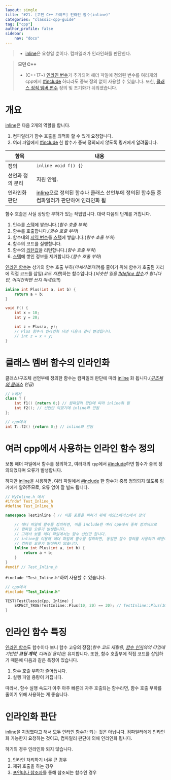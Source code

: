```yaml
---
layout: single
title: "#21. [고전 C++ 가이드] 인라인 함수(inline)"
categories: "classic-cpp-guide"
tag: ["cpp"]
author_profile: false
sidebar: 
    nav: "docs"
---
```


> * [inline](https://tango1202.github.io/classic-cpp-guide/classic-cpp-guide-inline/)은 요청일 뿐이다. 컴파일러가 인라인화를 판단한다.

> **모던 C++**
> * (C++17~) [인라인 변수](https://tango1202.github.io/mordern-cpp/mordern-cpp-inline-variable/)가 추가되어 헤더 파일에 정의된 변수를 여러개의 cpp에서 [#include](https://tango1202.github.io/classic-cpp-guide/classic-cpp-guide-preprocessor/#include) 하더라도 중복 정의 없이 사용할 수 있습니다. 또한, [클래스 정적 멤버 변수](https://tango1202.github.io/classic-cpp-guide/classic-cpp-guide-static-extern-lifetime/#%EC%A0%95%EC%A0%81-%EB%A9%A4%EB%B2%84-%EB%B3%80%EC%88%98) 정의 및 초기화가 쉬워졌습니다.

# 개요

[inline](https://tango1202.github.io/classic-cpp-guide/classic-cpp-guide-inline/)은 다음 2개의 역할을 합니다.

1. 컴파일러가 함수 호출을 최적화 할 수 있게 요청합니다.
2. 여러 파일에서 [#include](https://tango1202.github.io/classic-cpp-guide/classic-cpp-guide-preprocessor/#include) 한 함수가 중복 정의되지 않도록 링커에게 알려줍니다. 

|항목|내용|
|--|--|
|정의|`inline void f() {}`|
|선언과 정의 분리|지원 안됨.|
|인라인화 판단|[inline](https://tango1202.github.io/classic-cpp-guide/classic-cpp-guide-inline/)으로 정의된 함수나 클래스 선언부에 정의된 함수들 중 컴파일러가 판단하여 인라인화 됨|

함수 호출은 사실 상당한 부하가 있는 작업입니다. 대략 다음의 단계를 거칩니다.

1. 인수를 [스택](https://tango1202.github.io/classic-cpp-guide/classic-cpp-guide-memory-segment/#%EC%8A%A4%ED%83%9D)에 쌓습니다.(*함수 호출 부하*)
2. 함수를 호출합니다.(*함수 호출 부하*)
3. 함수내의 [지역 변수](https://tango1202.github.io/classic-cpp-guide/classic-cpp-guide-static-extern-lifetime/#%EC%A7%80%EC%97%AD-%EB%B3%80%EC%88%98)를 [스택](https://tango1202.github.io/classic-cpp-guide/classic-cpp-guide-memory-segment/#%EC%8A%A4%ED%83%9D)에 쌓습니다.(*함수 호출 부하*)
4. 함수의 코드를 실행합니다.
5. 함수의 [리턴값](https://tango1202.github.io/classic-cpp-guide/classic-cpp-guide-function/#%EB%A6%AC%ED%84%B4%EA%B0%92)을 리턴합니다.(*함수 호출 부하*)
6. [스택](https://tango1202.github.io/classic-cpp-guide/classic-cpp-guide-memory-segment/#%EC%8A%A4%ED%83%9D)에 쌓인 정보를 제거합니다.(*함수 호출 부하*)

[인라인 함수](https://tango1202.github.io/classic-cpp-guide/classic-cpp-guide-inline/)는 상기의 함수 호출 부하(*미세하겠지만*)를 줄이기 위해 함수가 호출된 자리에 직접 코드를 삽입(*코드 치환*)하는 함수입니다.(*비슷한 일을 [#define 함수](https://tango1202.github.io/classic-cpp-guide/classic-cpp-guide-preprocessor/#define-%ED%95%A8%EC%88%98)가 합니다만, 어지간하면 쓰지 마세요!!!*)

```cpp
inline int Plus(int a, int b) {
    return a + b;
}

void f() {
    int x = 10;
    int y = 20;

    int z = Plus(x, y);
    // Plus 함수가 인라인화 되면 다음과 같이 변경됩니다.
    // int z = x + y;
}
```

# 클래스 멤버 함수의 인라인화

클래스/구조체 선언부에 정의한 함수는 컴파일러 판단에 따라 [inline](https://tango1202.github.io/classic-cpp-guide/classic-cpp-guide-inline/) 화 됩니다.(*[구조체와 클래스](https://tango1202.github.io/classic-cpp-guide/classic-cpp-guide-struct-class-union/#%EA%B5%AC%EC%A1%B0%EC%B2%B4%EC%99%80-%ED%81%B4%EB%9E%98%EC%8A%A4) 언급*)

```cpp
// h에서
class T {
    int f1() {return 0;} // 컴파일러 판단에 따라 inline화 됨
    int f2(); // 선언만 되었기에 inline화 안됨
};

// cpp에서
int T::f2() {return 0;} // inline화 안됨
```

# 여러 cpp에서 사용하는 인라인 함수 정의

보통 헤더 파일에서 함수를 정의하고, 여러개의 `cpp`에서 [#include](https://tango1202.github.io/classic-cpp-guide/classic-cpp-guide-preprocessor/#include)하면 함수가 중복 정의되었다며 오류가 발생합니다.

하지만 [inline](https://tango1202.github.io/classic-cpp-guide/classic-cpp-guide-inline/)을 사용하면, 여러 파일에서 [#include](https://tango1202.github.io/classic-cpp-guide/classic-cpp-guide-preprocessor/#include) 한 함수가 중복 정의되지 않도록 링커에게 알려주므로, 오류 없이 잘 빌드 됩니다.

```cpp
// MyInline.h 에서
#ifndef Test_Inline_h 
#define Test_Inline_h

namespace TestInline { // 이름 충돌을 피하기 위해 네임스페이스에서 정의

    // 헤더 파일에 함수를 정의하면, 이를 include한 여러 cpp에서 중복 정의되므로 
    // 컴파일 오류가 발생합니다. 
    // 그래서 보통 헤더 파일에서는 함수 선언만 합니다.
    // inline을 이용해 헤더 파일에 함수를 정의하면, 동일한 함수 정의를 사용하기 때문에
    // 컴파일 오류가 발생하지 않습니다.
    inline int Plus(int a, int b) {
        return a + b;
    }
}
#endif // Test_Inline_h
```

`#include "Test_Inline.h"`하여 사용할 수 있습니다.

```cpp
// cpp에서
#include "Test_Inline.h"

TEST(TestClassicCpp, Inline) {
    EXPECT_TRUE(TestInline::Plus(10, 20) == 30); // TestInline::Plus(10, 20)은 10 + 20 으로 인라인화 됨
}
```

# 인라인 함수 특징

[인라인 함수](https://tango1202.github.io/classic-cpp-guide/classic-cpp-guide-inline/)도 함수이다 보니 함수 고유의 장점(*함수 코드 재활용, [함수 인자](https://tango1202.github.io/classic-cpp-guide/classic-cpp-guide-function/#%EC%9D%B8%EC%9E%90%EB%A7%A4%EA%B0%9C%EB%B3%80%EC%88%98-parameter)와의 타입에 기반한 **코딩 계약**, 디버깅 용이*)은 유지합니다. 또한, 함수 호출부에 직접 코드를 삽입하기 때문에 다음과 같은 특징이 있습니다.

1. 함수 호출 부하가 줄어듭니다.
2. 실행 파일 용량이 커집니다.

따라서, 함수 실행 속도가 아주 아주 빠른데 자주 호출되는 함수라면, 함수 호출 부하를 줄이기 위해 사용하는 게 좋습니다.

# 인라인화 판단

[inline](https://tango1202.github.io/classic-cpp-guide/classic-cpp-guide-inline/)을 지정했다고 해서 모두 [인라인 함수](https://tango1202.github.io/classic-cpp-guide/classic-cpp-guide-inline/)가 되는 것은 아닙니다. 컴파일러에게 인라인화 가능한지 요청하는 것이고, 컴파일러 판단에 의해 인라인화 됩니다. 

하기의 경우 인라인화 되지 않습니다.

1. 인라인 처리하기 너무 큰 경우
2. 재귀 호출을 하는 경우
3. [포인터나 참조자](https://tango1202.github.io/classic-cpp-guide/classic-cpp-guide-pointer-reference/)를 통해 참조되는 함수인 경우



